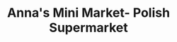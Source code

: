 ---
title: "Anna's Mini Market- Polish Supermarket"
url: /gateshead/annas-mini-market-polish-supermarket/
shop: Lebensmittel
---